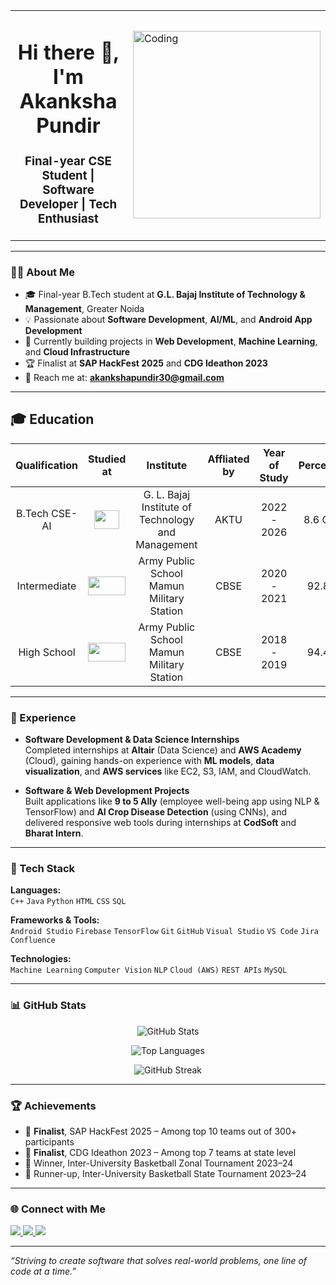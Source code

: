 <!-- Banner -->
<table>
  <tr>
    <td width="70%">

<h1 align="center">Hi there 👋, I'm Akanksha Pundir</h1>
<h3 align="center">Final-year CSE Student | Software Developer | Tech Enthusiast</h3>


</td>
<td width="30%">
  <img align="right" alt="Coding" width="300" src="https://user-images.githubusercontent.com/74038190/249570803-02293768-9242-47e1-bf8f-d084ba0a2d1d.gif" />
</td>
</tr>
</table>

---

### 👩‍💻 About Me

- 🎓 Final-year B.Tech student at **G.L. Bajaj Institute of Technology & Management**, Greater Noida  
- 💡 Passionate about **Software Development**, **AI/ML**, and **Android App Development**  
- 🔭 Currently building projects in **Web Development**, **Machine Learning**, and **Cloud Infrastructure**  
- 🏆 Finalist at **SAP HackFest 2025** and **CDG Ideathon 2023**  
- 📨 Reach me at: **akankshapundir30@gmail.com**

---

## 🎓 **Education** 
<!-- START_SECTION:blog -->
| Qualification | Studied at | Institute | Affliated by | Year of Study | Percentage |
| :-: | :---: | :----: | :--: | :--: | :--: |
| B.Tech CSE-AI | <img src="https://github.com/JuhiPathak23/JuhiPathak23/assets/73741643/89b08ba9-ced9-44ed-88c2-9f1902fd16c1" width="40" height="30"> | G. L. Bajaj Institute of Technology and Management | AKTU | 2022 - 2026 | 8.6 CGPA |
| Intermediate | <img src="https://github.com/Akankshapundir12/Akanksha_Portfolio/blob/main/src/assets/images/aps.jpg" width="60" height="30"> | Army Public School Mamun Military Station | CBSE | 2020 - 2021 | 92.80% |
| High School | <img src="https://github.com/Akankshapundir12/Akanksha_Portfolio/blob/main/src/assets/images/aps.jpg" width="60" height="30"> | Army Public School Mamun Military Station | CBSE | 2018 - 2019 | 94.40% |
<!-- END_SECTION:blog -->
---

### 💼 Experience

- **Software Development & Data Science Internships**  
  Completed internships at **Altair** (Data Science) and **AWS Academy** (Cloud), gaining hands-on experience with **ML models**, **data visualization**, and **AWS services** like EC2, S3, IAM, and CloudWatch.

- **Software & Web Development Projects**  
  Built applications like **9 to 5 Ally** (employee well-being app using NLP & TensorFlow) and **AI Crop Disease Detection** (using CNNs), and delivered responsive web tools during internships at **CodSoft** and **Bharat Intern**.

---

### 🧰 Tech Stack

**Languages:**  
`C++` `Java` `Python` `HTML` `CSS` `SQL`

**Frameworks & Tools:**  
`Android Studio` `Firebase` `TensorFlow` `Git` `GitHub` `Visual Studio` `VS Code` `Jira` `Confluence`

**Technologies:**  
`Machine Learning` `Computer Vision` `NLP` `Cloud (AWS)` `REST APIs` `MySQL`

---

### 📊 GitHub Stats

<p align="center">
  <img src="https://github-readme-stats.vercel.app/api?username=akankshapundir12&show_icons=true&theme=vue-dark&hide_border=true" alt="GitHub Stats" />
</p>

<p align="center">
  <img src="https://github-readme-stats.vercel.app/api/top-langs/?username=akankshapundir12&layout=compact&theme=vue-dark&hide_border=true" alt="Top Languages" />
</p>

<p align="center">
  <img src="https://github-readme-streak-stats.herokuapp.com/?user=akankshapundir12&theme=vue-dark&hide_border=true" alt="GitHub Streak" />
</p>

---

### 🏆 Achievements

- 🏅 **Finalist**, SAP HackFest 2025 – Among top 10 teams out of 300+ participants  
- 🏅 **Finalist**, CDG Ideathon 2023 – Among top 7 teams at state level  
- 🏀 Winner, Inter-University Basketball Zonal Tournament 2023–24
- 🏀 Runner-up, Inter-University Basketball State Tournament 2023–24

---

### 🌐 Connect with Me

<a href="https://www.linkedin.com/in/akanksha-pundir-8345aa259/" target="_blank">
  <img src="https://img.shields.io/badge/-LinkedIn-blue?style=flat-square&logo=linkedin&logoColor=white" />
</a>
<a href="mailto:akankshapundir30@gmail.com">
  <img src="https://img.shields.io/badge/-Gmail-D14836?style=flat-square&logo=gmail&logoColor=white" />
</a>
<a href="https://linktr.ee/akanksha_pundir" target="_blank">
  <img src="https://img.shields.io/badge/-Linktree-43E660?style=flat-square&logo=linktree&logoColor=white" />
</a>

---

_“Striving to create software that solves real-world problems, one line of code at a time.”_
